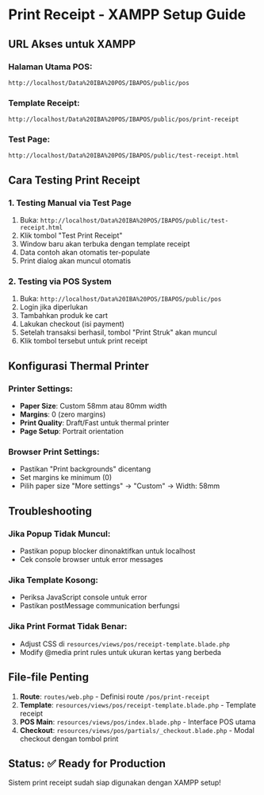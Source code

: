 # Print Receipt - XAMPP Setup Guide

## URL Akses untuk XAMPP

### Halaman Utama POS:
```
http://localhost/Data%20IBA%20POS/IBAPOS/public/pos
```

### Template Receipt:
```
http://localhost/Data%20IBA%20POS/IBAPOS/public/pos/print-receipt
```

### Test Page:
```
http://localhost/Data%20IBA%20POS/IBAPOS/public/test-receipt.html
```

## Cara Testing Print Receipt

### 1. Testing Manual via Test Page
1. Buka: `http://localhost/Data%20IBA%20POS/IBAPOS/public/test-receipt.html`
2. Klik tombol "Test Print Receipt" 
3. Window baru akan terbuka dengan template receipt
4. Data contoh akan otomatis ter-populate
5. Print dialog akan muncul otomatis

### 2. Testing via POS System
1. Buka: `http://localhost/Data%20IBA%20POS/IBAPOS/public/pos`
2. Login jika diperlukan
3. Tambahkan produk ke cart
4. Lakukan checkout (isi payment)
5. Setelah transaksi berhasil, tombol "Print Struk" akan muncul
6. Klik tombol tersebut untuk print receipt

## Konfigurasi Thermal Printer

### Printer Settings:
- **Paper Size**: Custom 58mm atau 80mm width
- **Margins**: 0 (zero margins)
- **Print Quality**: Draft/Fast untuk thermal printer
- **Page Setup**: Portrait orientation

### Browser Print Settings:
- Pastikan "Print backgrounds" dicentang
- Set margins ke minimum (0)
- Pilih paper size "More settings" → "Custom" → Width: 58mm

## Troubleshooting

### Jika Popup Tidak Muncul:
- Pastikan popup blocker dinonaktifkan untuk localhost
- Cek console browser untuk error messages

### Jika Template Kosong:
- Periksa JavaScript console untuk error
- Pastikan postMessage communication berfungsi

### Jika Print Format Tidak Benar:
- Adjust CSS di `resources/views/pos/receipt-template.blade.php`
- Modify @media print rules untuk ukuran kertas yang berbeda

## File-file Penting

1. **Route**: `routes/web.php` - Definisi route `/pos/print-receipt`
2. **Template**: `resources/views/pos/receipt-template.blade.php` - Template receipt
3. **POS Main**: `resources/views/pos/index.blade.php` - Interface POS utama
4. **Checkout**: `resources/views/pos/partials/_checkout.blade.php` - Modal checkout dengan tombol print

## Status: ✅ Ready for Production

Sistem print receipt sudah siap digunakan dengan XAMPP setup!